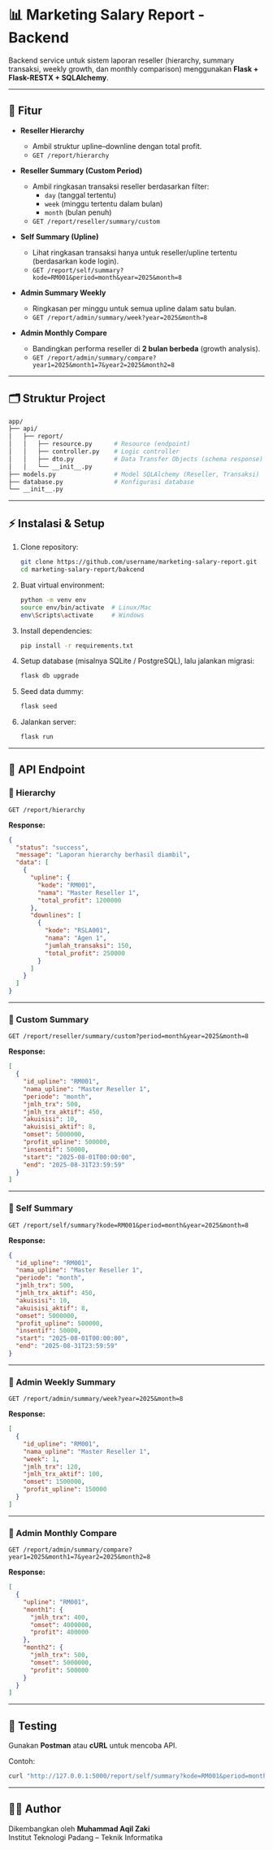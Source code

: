 # 📊 Marketing Salary Report - Backend

Backend service untuk sistem laporan reseller (hierarchy, summary transaksi, weekly growth, dan monthly comparison) menggunakan **Flask + Flask-RESTX + SQLAlchemy**.

---

## 🚀 Fitur

- **Reseller Hierarchy**
  - Ambil struktur upline–downline dengan total profit.
  - `GET /report/hierarchy`

- **Reseller Summary (Custom Period)**
  - Ambil ringkasan transaksi reseller berdasarkan filter:
    - `day` (tanggal tertentu)
    - `week` (minggu tertentu dalam bulan)
    - `month` (bulan penuh)
  - `GET /report/reseller/summary/custom`

- **Self Summary (Upline)**
  - Lihat ringkasan transaksi hanya untuk reseller/upline tertentu (berdasarkan kode login).
  - `GET /report/self/summary?kode=RM001&period=month&year=2025&month=8`

- **Admin Summary Weekly**
  - Ringkasan per minggu untuk semua upline dalam satu bulan.
  - `GET /report/admin/summary/week?year=2025&month=8`

- **Admin Monthly Compare**
  - Bandingkan performa reseller di **2 bulan berbeda** (growth analysis).
  - `GET /report/admin/summary/compare?year1=2025&month1=7&year2=2025&month2=8`

---

## 🗂 Struktur Project

```bash
app/
├── api/
│   ├── report/
│   │   ├── resource.py      # Resource (endpoint)
│   │   ├── controller.py    # Logic controller
│   │   ├── dto.py           # Data Transfer Objects (schema response)
│   │   └── __init__.py
├── models.py                # Model SQLAlchemy (Reseller, Transaksi)
├── database.py              # Konfigurasi database
└── __init__.py
```

---

## ⚡️ Instalasi & Setup

1. Clone repository:
   ```bash
   git clone https://github.com/username/marketing-salary-report.git
   cd marketing-salary-report/bakcend
   ```

2. Buat virtual environment:
   ```bash
   python -m venv env
   source env/bin/activate  # Linux/Mac
   env\Scripts\activate     # Windows
   ```

3. Install dependencies:
   ```bash
   pip install -r requirements.txt
   ```

4. Setup database (misalnya SQLite / PostgreSQL), lalu jalankan migrasi:
   ```bash
   flask db upgrade
   ```

5. Seed data dummy:
   ```bash
   flask seed
   ```

6. Jalankan server:
   ```bash
   flask run
   ```

---

## 📌 API Endpoint

### 🔹 Hierarchy
```
GET /report/hierarchy
```

**Response:**
```json
{
  "status": "success",
  "message": "Laporan hierarchy berhasil diambil",
  "data": [
    {
      "upline": {
        "kode": "RM001",
        "nama": "Master Reseller 1",
        "total_profit": 1200000
      },
      "downlines": [
        {
          "kode": "RSLA001",
          "nama": "Agen 1",
          "jumlah_transaksi": 150,
          "total_profit": 250000
        }
      ]
    }
  ]
}
```

---

### 🔹 Custom Summary
```
GET /report/reseller/summary/custom?period=month&year=2025&month=8
```

**Response:**
```json
[
  {
    "id_upline": "RM001",
    "nama_upline": "Master Reseller 1",
    "periode": "month",
    "jmlh_trx": 500,
    "jmlh_trx_aktif": 450,
    "akuisisi": 10,
    "akuisisi_aktif": 8,
    "omset": 5000000,
    "profit_upline": 500000,
    "insentif": 50000,
    "start": "2025-08-01T00:00:00",
    "end": "2025-08-31T23:59:59"
  }
]
```

---

### 🔹 Self Summary
```
GET /report/self/summary?kode=RM001&period=month&year=2025&month=8
```

**Response:**
```json
{
  "id_upline": "RM001",
  "nama_upline": "Master Reseller 1",
  "periode": "month",
  "jmlh_trx": 500,
  "jmlh_trx_aktif": 450,
  "akuisisi": 10,
  "akuisisi_aktif": 8,
  "omset": 5000000,
  "profit_upline": 500000,
  "insentif": 50000,
  "start": "2025-08-01T00:00:00",
  "end": "2025-08-31T23:59:59"
}
```

---

### 🔹 Admin Weekly Summary
```
GET /report/admin/summary/week?year=2025&month=8
```

**Response:**
```json
[
  {
    "id_upline": "RM001",
    "nama_upline": "Master Reseller 1",
    "week": 1,
    "jmlh_trx": 120,
    "jmlh_trx_aktif": 100,
    "omset": 1500000,
    "profit_upline": 150000
  }
]
```

---

### 🔹 Admin Monthly Compare
```
GET /report/admin/summary/compare?year1=2025&month1=7&year2=2025&month2=8
```

**Response:**
```json
[
  {
    "upline": "RM001",
    "month1": {
      "jmlh_trx": 400,
      "omset": 4000000,
      "profit": 400000
    },
    "month2": {
      "jmlh_trx": 500,
      "omset": 5000000,
      "profit": 500000
    }
  }
]
```

---

## 🧪 Testing

Gunakan **Postman** atau **cURL** untuk mencoba API.

Contoh:
```bash
curl "http://127.0.0.1:5000/report/self/summary?kode=RM001&period=month&year=2025&month=8"
```

---

## 👨‍💻 Author
Dikembangkan oleh **Muhammad Aqil Zaki**  
Institut Teknologi Padang – Teknik Informatika

